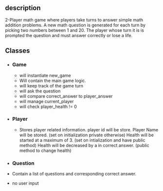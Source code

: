 ## description

 2-Player math game where players take turns to answer simple math addition problems. A new math question is generated for each turn by picking two numbers between 1 and 20. The player whose turn it is is prompted the question and must answer correctly or lose a life.

## Classes

- ### Game
  - will instantiate new_game
  - Will contain the main game logic.
  - will keep track of the game turn
  - will ask the question
  - will compare correct_answer to player_answer
  - will manage current_player
  - will check player_health != 0

- ### Player
  - Stores player related information. 
  player id will be store.
  Player Name will be stored. (set on initialization private otherwise)
  Health will be started at a maximum of 3. (set on intialization and have public method)
  Health will be decreased by a in correct answer. (public method to change health)
  



-  ### Question
  - Contain a list of questions and corresponding correct answer.
  - no user input
